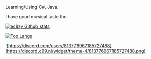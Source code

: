 Learning/Using C#, Java. 

I have good musical taste tho


[![ec8zy Github stats](https://github-readme-stats.vercel.app/api?username=ect8zy&theme=cobalt)](https://github.com/anuraghazra/github-readme-stats)

[![Top Langs](https://github-readme-stats.vercel.app/api/top-langs/?username=ect8zy&theme=cobalt)](https://github.com/anuraghazra/github-readme-stats)

![https://discord.com/users/813776967185727488](https://discord.c99.nl/widget/theme-4/813776967185727488.png)

